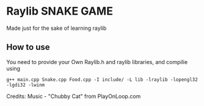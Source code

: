 # Raylib SNAKE GAME

Made just for the sake of learning raylib

## How to use
You need to provide your Own Raylib.h and raylib libraries, and compilie using

```
g++ main.cpp Snake.cpp Food.cpp -I include/ -L lib -lraylib -lopengl32 -lgdi32 -lwinm
```

Credits:
    Music - "Chubby Cat”
    from PlayOnLoop.com